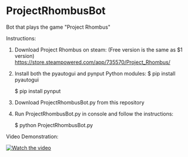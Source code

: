 # ProjectRhombusBot

Bot that plays the game "Project Rhombus"

Instructions:

1. Download Project Rhombus on steam: (Free version is the same as $1 version)
   https://store.steampowered.com/app/735570/Project_Rhombus/
2. Install both the pyautogui and pynput Python modules:
   $ pip install pyautogui

   $ pip install pynput
3. Download ProjectRhombusBot.py from this repository
4. Run ProjectRhombusBot.py in console and follow the instructions:

   $ python ProjectRhombusBot.py

Video Demonstration:

[![Watch the video](https://i.imgur.com/waHEkto.png)](https://youtu.be/4ThLHALasWY)